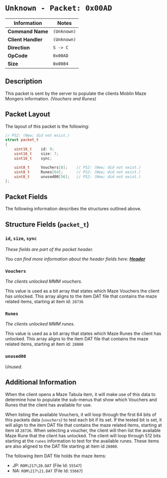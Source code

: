 # `Unknown - Packet: 0x00AD`

| Information               | Notes |
|---                        |---    |
| **Command Name**          | `(Unknown)` |
| **Client Handler**        | `(Unknown)` |
| **Direction**             | `S -> C` |
| **OpCode**                | `0x00AD` |
| **Size**                  | `0x0084` |

## Description

This packet is sent by the server to populate the clients Moblin Maze Mongers information. _(Vouchers and Runes)_

## Packet Layout

The layout of this packet is the following:

```cpp
// PS2: (New; did not exist.)
struct packet_t
{
    uint16_t    id: 9;
    uint16_t    size: 7;
    uint16_t    sync;

    uint8_t     Vouchers[8];    // PS2: (New; did not exist.)
    uint8_t     Runes[64];      // PS2: (New; did not exist.)
    uint8_t     unused00[56];   // PS2: (New; did not exist.)
};
```

## Packet Fields

The following information describes the structures outlined above.

## Structure Fields (`packet_t`)

### `id`, `size`, `sync`

_These fields are part of the packet header._

_You can find more information about the header fields here: [**Header**](/world/HEADER.md)_

### `Vouchers`

_The clients unlocked MMM vouchers._

This value is used as a bit array that states which Maze Vouchers the client has unlocked. This array aligns to the item DAT file that contains the maze related items, starting at item id: `28736`

### `Runes`

_The clients unlocked MMM runes._

This value is used as a bit array that states which Maze Runes the client has unlocked. This array aligns to the item DAT file that contains the maze related items, starting at item id: `28800`

### `unused00`

_Unused._

## Additional Information

When the client opens a Maze Tabula item, it will make use of this data to determine how to populate the sub-menus that show which Vouchers and Runes that the client has available for use.

When listing the available Vouchers, it will loop through the first 64 bits of this packets data _(`vouchers`)_ to test each bit if its set. If the tested bit is set, it will align to the item DAT file that contains the maze related items, starting at item id `28736`. When selecting a voucher, the client will then list the available Maze Rune that the client has unlocked. The client will loop through 512 bits starting at the `runes` information to test for the available runes. These items are also aligned to the DAT file starting at item id `28800`.

The following item DAT file holds the maze items:

  - JP: `ROM\217\20.DAT` (File Id: `55547`)
  - NA: `ROM\217\21.DAT` (File Id: `55667`)
